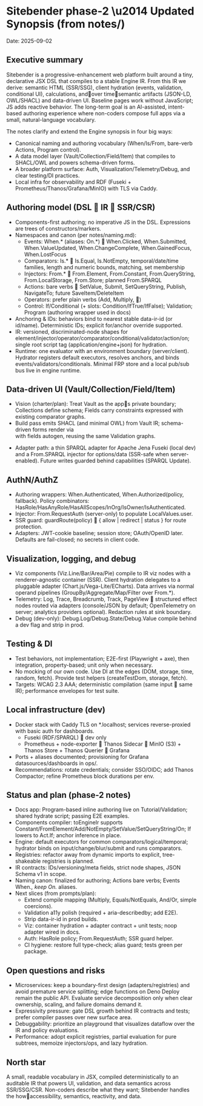 # Sitebender phase-2 \u2014 Updated Synopsis (from notes/)

Date: 2025-09-02

## Executive summary
Sitebender is a progressive-enhancement web platform built around a tiny, declarative JSX DSL that compiles to a stable Engine IR. From this IR we derive: semantic HTML (SSR/SSG), client hydration (events, validation, conditional UI), calculations, andover timesemantic artifacts (JSON-LD, OWL/SHACL) and data-driven UI. Baseline pages work without JavaScript; JS adds reactive behavior. The long-term goal is an AI-assisted, intent-based authoring experience where non-coders compose full apps via a small, natural-language vocabulary.

The notes clarify and extend the Engine synopsis in four big ways:
- Canonical naming and authoring vocabulary (When/Is/From, bare-verb Actions, Program control).
- A data model layer (Vault/Collection/Field/Item) that compiles to SHACL/OWL and powers schema-driven forms.
- A broader platform surface: Auth, Visualization/Telemetry/Debug, and clear testing/DI practices.
- Local infra for observability and RDF (Fuseki + Prometheus/Thanos/Grafana/MinIO) with TLS via Caddy.

## Authoring model (DSL  IR  SSR/CSR)
- Components-first authoring; no imperative JS in the DSL. Expressions are trees of constructors/markers.
- Namespaces and canon (per notes/naming.md):
  - Events: When.* (aliases: On.*)  When.Clicked, When.Submitted, When.ValueUpdated, When.ChangeComplete, When.GainedFocus, When.LostFocus
  - Comparators: Is.*  Is.Equal, Is.NotEmpty, temporal/date/time families, length and numeric bounds, matching, set membership
  - Injectors: From.*  From.Element, From.Constant, From.QueryString, From.LocalStorage, From.Store; planned From.SPARQL
  - Actions: bare verbs  SetValue, Submit, SetQueryString, Publish, NavigateTo; future SaveItem/DeleteItem
  - Operators: prefer plain verbs (Add, Multiply, )
  - Control: If/Conditional (+ slots: Condition/IfTrue/IfFalse); Validation; Program (authoring wrapper used in docs)
- Anchoring & IDs: behaviors bind to nearest stable data-ir-id (or id/name). Deterministic IDs; explicit for/anchor override supported.
- IR: versioned, discriminated-node shapes for element/injector/operator/comparator/conditional/validator/action/on; single root script tag (application/engine+json) for hydration.
- Runtime: one evaluator with an environment boundary (server/client). Hydrator registers default executors, resolves anchors, and binds events/validators/conditionals. Minimal FRP store and a local pub/sub bus live in engine runtime.

## Data-driven UI (Vault/Collection/Field/Item)
- Vision (charter/plan): Treat Vault as the apps private boundary; Collections define schema; Fields carry constraints expressed with existing comparator graphs. 
- Build pass emits SHACL (and minimal OWL) from Vault IR; schema-driven forms render via <Form collection=""> with fields autogen, reusing the same Validation graphs.
- Adapter path: a thin SPARQL adapter for Apache Jena Fuseki (local dev) and a From.SPARQL injector for options/data (SSR-safe when server-enabled). Future writes guarded behind capabilities (SPARQL Update).

## AuthN/AuthZ
- Authoring wrappers: When.Authenticated, When.Authorized(policy, fallback). Policy combinators: HasRole/HasAnyRole/HasAllScopes/InOrg/IsOwner/IsAuthenticated.
- Injector: From.RequestAuth (server-only) to populate LocalValues.user.
- SSR guard: guardRoute(policy)  { allow | redirect | status } for route protection.
- Adapters: JWT-cookie baseline; session store; OAuth/OpenID later. Defaults are fail-closed; no secrets in client code.

## Visualization, logging, and debug
- Viz components (Viz.Line/Bar/Area/Pie) compile to IR viz nodes with a renderer-agnostic container (SSR). Client hydration delegates to a pluggable adapter (Chart.js/Vega-Lite/ECharts). Data arrives via normal operand pipelines (GroupBy/Aggregate/Map/Filter over From.*).
- Telemetry: Log, Trace, Breadcrumb, Track, PageView  structured effect nodes routed via adapters (console/JSON by default; OpenTelemetry on server; analytics providers optional). Redaction rules at sink boundary.
- Debug (dev-only): Debug.Log/Debug.State/Debug.Value compile behind a dev flag and strip in prod.

## Testing & DI
- Test behaviors, not implementation; E2E-first (Playwright + axe), then integration, property-based; unit only when necessary.
- No mocking of our own code. Use DI at the edges (DOM, storage, time, random, fetch). Provide test helpers (createTestDom, storage, fetch).
- Targets: WCAG 2.3 AAA; deterministic compilation (same input  same IR); performance envelopes for test suite.

## Local infrastructure (dev)
- Docker stack with Caddy TLS on *.localhost; services reverse-proxied with basic auth for dashboards.
  - Fuseki (RDF/SPARQL)  dev only
  - Prometheus + node-exporter  Thanos Sidecar  MinIO (S3) + Thanos Store + Thanos Querier  Grafana
- Ports + aliases documented; provisioning for Grafana datasources/dashboards in ops/.
- Recommendations: rotate credentials; consider SSO/OIDC; add Thanos Compactor; refine Prometheus block durations per env.

## Status and plan (phase-2 notes)
- Docs app: Program-based inline authoring live on Tutorial/Validation; shared hydrate script; passing E2E examples.
- Components compiler: toEngineIr supports Constant/FromElement/Add/NotEmpty/SetValue/SetQueryString/On; If lowers to Act.If; anchor inference in place.
- Engine: default executors for common comparators/logical/temporal; hydrator binds on input/change/blur/submit and runs comparators.
- Registries: refactor away from dynamic imports to explicit, tree-shakeable registries is planned.
- IR contracts: IDs/versioning/meta fields, strict node shapes, JSON Schema v1 in scope.
- Naming canon: finalized for authoring; Actions bare verbs; Events When.*, keep On.* aliases.
- Next slices (from prompts/plan):
  - Extend compile mapping (Multiply, Equals/NotEquals, And/Or, simple coercions).
  - Validation a11y polish (required + aria-describedby; add E2E).
  - Strip data-ir-id in prod builds.
  - Viz: container hydration + adapter contract + unit tests; noop adapter wired in docs.
  - Auth: HasRole policy; From.RequestAuth; SSR guard helper.
  - CI hygiene: restore full type-check; alias guard; tests green per package.

## Open questions and risks
- Microservices: keep a boundary-first design (adapters/registries) and avoid premature service splitting; edge functions on Deno Deploy remain the public API. Evaluate service decomposition only when clear ownership, scaling, and failure domains demand it.
- Expressivity pressure: gate DSL growth behind IR contracts and tests; prefer compiler passes over new surface area.
- Debuggability: prioritize an playground that visualizes dataflow over the IR and policy evaluations.
- Performance: adopt explicit registries, partial evaluation for pure subtrees, memoize injectors/ops, and lazy hydration.

## North star
A small, readable vocabulary in JSX, compiled deterministically to an auditable IR that powers UI, validation, and data semantics across SSR/SSG/CSR. Non-coders describe what they want; Sitebender handles the howaccessibility, semantics, reactivity, and data.
